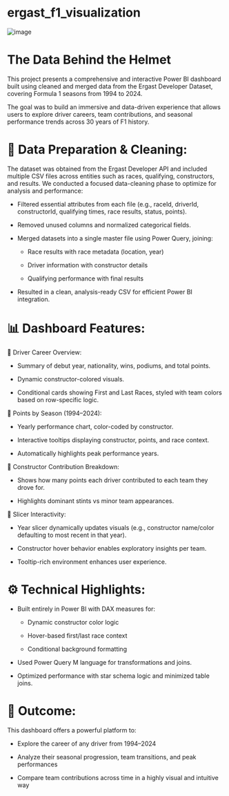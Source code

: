# ergast_f1_visualization

![image](https://github.com/user-attachments/assets/bd240094-c7a8-4fa6-886c-93b041b41eff)

# The Data Behind the Helmet

This project presents a comprehensive and interactive Power BI dashboard built using cleaned and merged data from the Ergast Developer Dataset, covering Formula 1 seasons from 1994 to 2024.

The goal was to build an immersive and data-driven experience that allows users to explore driver careers, team contributions, and seasonal performance trends across 30 years of F1 history.

# 🔧 Data Preparation & Cleaning:
The dataset was obtained from the Ergast Developer API and included multiple CSV files across entities such as races, qualifying, constructors, and results. We conducted a focused data-cleaning phase to optimize for analysis and performance:

- Filtered essential attributes from each file (e.g., raceId, driverId, constructorId, qualifying times, race results, status, points).

- Removed unused columns and normalized categorical fields.

- Merged datasets into a single master file using Power Query, joining:

  - Race results with race metadata (location, year)

  - Driver information with constructor details

  - Qualifying performance with final results

- Resulted in a clean, analysis-ready CSV for efficient Power BI integration.

# 📊 Dashboard Features:
🔹 Driver Career Overview:
- Summary of debut year, nationality, wins, podiums, and total points.

- Dynamic constructor-colored visuals.

- Conditional cards showing First and Last Races, styled with team colors based on row-specific logic.

🔹 Points by Season (1994–2024):
- Yearly performance chart, color-coded by constructor.

- Interactive tooltips displaying constructor, points, and race context.

- Automatically highlights peak performance years.

🔹 Constructor Contribution Breakdown:
- Shows how many points each driver contributed to each team they drove for.

- Highlights dominant stints vs minor team appearances.

🔹 Slicer Interactivity:
- Year slicer dynamically updates visuals (e.g., constructor name/color defaulting to most recent in that year).

- Constructor hover behavior enables exploratory insights per team.

- Tooltip-rich environment enhances user experience.

# ⚙️ Technical Highlights:
- Built entirely in Power BI with DAX measures for:

  - Dynamic constructor color logic

  - Hover-based first/last race context

  - Conditional background formatting

- Used Power Query M language for transformations and joins.

- Optimized performance with star schema logic and minimized table joins.

# 🎯 Outcome:
This dashboard offers a powerful platform to:

- Explore the career of any driver from 1994–2024

- Analyze their seasonal progression, team transitions, and peak performances

- Compare team contributions across time in a highly visual and intuitive way


